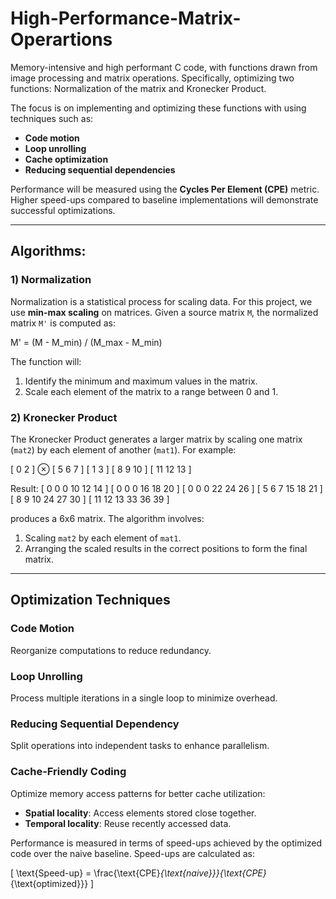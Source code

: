 # High-Performance-Matrix-Operartions
Memory-intensive and high performant C code, with functions drawn from image processing and matrix operations. Specifically, optimizing two functions: Normalization of the matrix and Kronecker Product.


The focus is on implementing and optimizing these functions with using techniques such as:

- **Code motion**
- **Loop unrolling**
- **Cache optimization**
- **Reducing sequential dependencies**

Performance will be measured using the **Cycles Per Element (CPE)** metric. Higher speed-ups compared to baseline implementations will demonstrate successful optimizations.

---

## Algorithms:

### 1) Normalization

Normalization is a statistical process for scaling data. For this project, we use **min-max scaling** on matrices. Given a source matrix `M`, the normalized matrix `M'` is computed as:

M' = (M - M_min) / (M_max - M_min)

The function will:
1. Identify the minimum and maximum values in the matrix.
2. Scale each element of the matrix to a range between 0 and 1.

### 2) Kronecker Product

The Kronecker Product generates a larger matrix by scaling one matrix (`mat2`) by each element of another (`mat1`). For example:

[ 0  2 ]   ⊗   [ 5   6   7 ]
[ 1  3 ]       [ 8   9  10 ]
               [ 11 12  13 ]


Result:
[ 0   0   0  10  12  14 ]
[ 0   0   0  16  18  20 ]
[ 0   0   0  22  24  26 ]
[ 5   6   7  15  18  21 ]
[ 8   9  10  24  27  30 ]
[ 11 12  13  33  36  39 ]


produces a 6x6 matrix. The algorithm involves:
1. Scaling `mat2` by each element of `mat1`.
2. Arranging the scaled results in the correct positions to form the final matrix.

---

## Optimization Techniques

### Code Motion
Reorganize computations to reduce redundancy.

### Loop Unrolling
Process multiple iterations in a single loop to minimize overhead.

### Reducing Sequential Dependency
Split operations into independent tasks to enhance parallelism.

### Cache-Friendly Coding
Optimize memory access patterns for better cache utilization:
- **Spatial locality**: Access elements stored close together.
- **Temporal locality**: Reuse recently accessed data.

Performance is measured in terms of speed-ups achieved by the optimized code over the naive baseline. Speed-ups are calculated as:

\[
\text{Speed-up} = \frac{\text{CPE}_{\text{naive}}}{\text{CPE}_{\text{optimized}}}
\]

